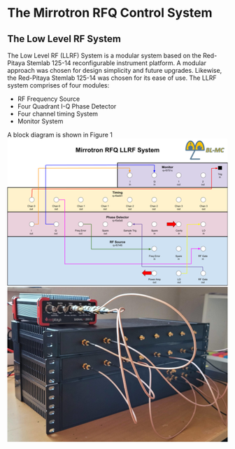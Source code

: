 # The Mirrotron RFQ Control System  
## The Low Level RF System    
The Low Level RF (LLRF) System is a modular system based on the Red-Pitaya Stemlab 125-14 reconfigurable instrument platform. A modular approach was chosen for design simplicity and future upgrades. Likewise, the Red-Pitaya Stemlab 125-14 was chosen for its ease of use. The LLRF system comprises of four modules:  
- RF Frequency Source
- Four Quadrant I-Q Phase Detector
- Four channel timing System
- Monitor System  

A block diagram is shown in Figure 1
![Tux, the Linux mascot](images/LlrfFPDiagram.png)  
![Tux, the Linux mascot](images/llrf.jpg)
